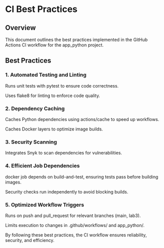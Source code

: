 # CI Best Practices

## Overview

This document outlines the best practices implemented in the GitHub Actions CI workflow for the app_python project.

## Best Practices

### 1. Automated Testing and Linting

Runs unit tests with pytest to ensure code correctness.

Uses flake8 for linting to enforce code quality.

### 2. Dependency Caching

Caches Python dependencies using actions/cache to speed up workflows.

Caches Docker layers to optimize image builds.

### 3. Security Scanning

Integrates Snyk to scan dependencies for vulnerabilities.

### 4. Efficient Job Dependencies

docker job depends on build-and-test, ensuring tests pass before building images.

Security checks run independently to avoid blocking builds.

### 5. Optimized Workflow Triggers

Runs on push and pull_request for relevant branches (main, lab3).

Limits execution to changes in .github/workflows/ and app_python/.

By following these best practices, the CI workflow ensures reliability, security, and efficiency.
